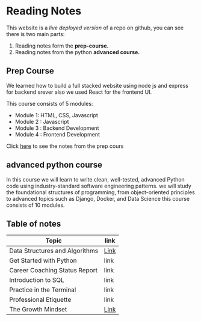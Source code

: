 # Reading Notes
This website is a *live deployed version* of a repo on github, you can see there is two main parts:
1. Reading notes form the **prep-course.**
2. Reading notes from the python **advanced course.**

## Prep Course
We learned how to build a full stacked website using node js and express for backend srever also we used React for the frontend UI.

This course consists of 5 modules:
- Module 1: HTML, CSS, Javascript
- Module 2 : Javascript
- Module 3 : Backend Development
- Module 4 : Frontend Development

Click [here](https://ibraheem-areeda.github.io/my-notes/) to see the notes from the prep cours

## advanced python course 
In this course we will learn to write clean, well-tested, advanced Python code using industry-standard software engineering patterns. we will study the foundational structures of programming, from object-oriented principles to advanced topics such as Django, Docker, and Data Science
this course consists of 10 modules.

## Table of notes 

| Topic | link |
| ----------- | ----------- |
| Data Structures and Algorithms | [Link](https://github.com/ibraheem-areeda/reading-notes-401/blob/main/Data%20Structures%20and%20Algorithms.md) |
| Get Started with Python | link |
| Career Coaching Status Report | link |
| Introduction to SQL | link |
| Practice in the Terminal | link |
| Professional Etiquette | link |
| The Growth Mindset | [Link](https://github.com/ibraheem-areeda/reading-notes-401/blob/main/Growth%20mindset.md)  |



